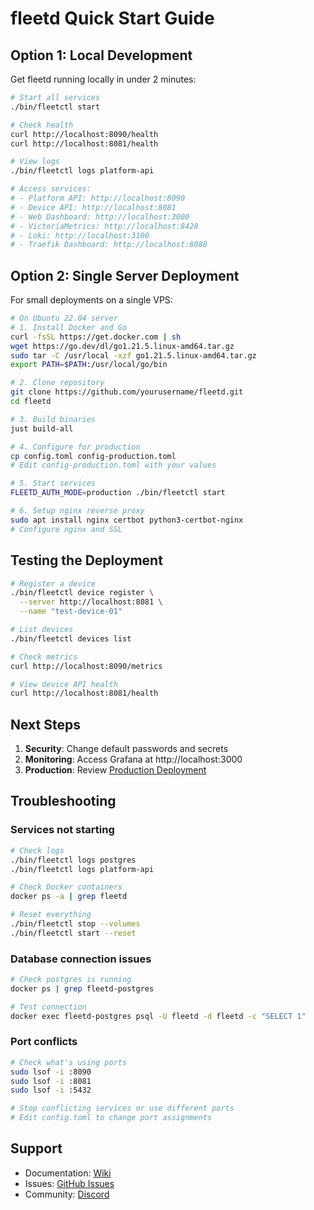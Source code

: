 # fleetd Quick Start Guide

## Option 1: Local Development

Get fleetd running locally in under 2 minutes:

```bash
# Start all services
./bin/fleetctl start

# Check health
curl http://localhost:8090/health
curl http://localhost:8081/health

# View logs
./bin/fleetctl logs platform-api

# Access services:
# - Platform API: http://localhost:8090
# - Device API: http://localhost:8081
# - Web Dashboard: http://localhost:3000
# - VictoriaMetrics: http://localhost:8428
# - Loki: http://localhost:3100
# - Traefik Dashboard: http://localhost:8080
```

## Option 2: Single Server Deployment

For small deployments on a single VPS:

```bash
# On Ubuntu 22.04 server
# 1. Install Docker and Go
curl -fsSL https://get.docker.com | sh
wget https://go.dev/dl/go1.21.5.linux-amd64.tar.gz
sudo tar -C /usr/local -xzf go1.21.5.linux-amd64.tar.gz
export PATH=$PATH:/usr/local/go/bin

# 2. Clone repository
git clone https://github.com/yourusername/fleetd.git
cd fleetd

# 3. Build binaries
just build-all

# 4. Configure for production
cp config.toml config-production.toml
# Edit config-production.toml with your values

# 5. Start services
FLEETD_AUTH_MODE=production ./bin/fleetctl start

# 6. Setup nginx reverse proxy
sudo apt install nginx certbot python3-certbot-nginx
# Configure nginx and SSL
```

## Testing the Deployment

```bash
# Register a device
./bin/fleetctl device register \
  --server http://localhost:8081 \
  --name "test-device-01"

# List devices
./bin/fleetctl devices list

# Check metrics
curl http://localhost:8090/metrics

# View device API health
curl http://localhost:8081/health
```

## Next Steps

1. **Security**: Change default passwords and secrets
2. **Monitoring**: Access Grafana at http://localhost:3000
3. **Production**: Review [Production Deployment](wiki/production_deployment.md)

## Troubleshooting

### Services not starting
```bash
# Check logs
./bin/fleetctl logs postgres
./bin/fleetctl logs platform-api

# Check Docker containers
docker ps -a | grep fleetd

# Reset everything
./bin/fleetctl stop --volumes
./bin/fleetctl start --reset
```

### Database connection issues
```bash
# Check postgres is running
docker ps | grep fleetd-postgres

# Test connection
docker exec fleetd-postgres psql -U fleetd -d fleetd -c "SELECT 1"
```

### Port conflicts
```bash
# Check what's using ports
sudo lsof -i :8090
sudo lsof -i :8081
sudo lsof -i :5432

# Stop conflicting services or use different ports
# Edit config.toml to change port assignments
```

## Support

- Documentation: [Wiki](./wiki)
- Issues: [GitHub Issues](https://github.com/yourusername/fleetd/issues)
- Community: [Discord](https://discord.gg/fleetd)
